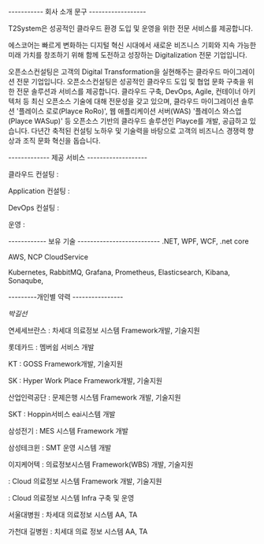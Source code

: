 ----------- 회사 소개 문구 ------------------

T2System은 성공적인 클라우드 환경 도입 및 운영을 위한 전문 서비스를 제공합니다. 


에스코어는 빠르게 변화하는 디지털 혁신 시대에서 새로운 비즈니스 기회와 지속 가능한
미래 가치를 창조하기 위해 함께 도전하고 성장하는 Digitalization 전문 기업입니다.



오픈소스컨설팅은 고객의 Digital Transformation을 실현해주는 클라우드 마이그레이션 전문 기업입니다.
오픈소스컨설팅은 성공적인 클라우드 도입 및 협업 문화 구축을 위한 전문 솔루션과 서비스를 제공합니다.
클라우드 구축, DevOps, Agile, 컨테이너 아키텍처 등 최신 오픈소스 기술에 대해 전문성을 갖고 있으며,
클라우드 마이그레이션 솔루션 '플레이스 로로(Playce RoRo)', 웹 애플리케이션 서버(WAS) '플레이스 와스업(Playce WASup)' 등
오픈소스 기반의 클라우드 솔루션인 Playce를 개발, 공급하고 있습니다.
다년간 축적된 컨설팅 노하우 및 기술력을 바탕으로 고객의 비즈니스 경쟁력 향상과 조직 문화 혁신을 돕습니다.

------------- 제공 서비스 -------------------

클라우드 컨설팅 : 

Application 컨설팅 :

DevOps 컨설팅 :

운영 :

------------ 보유 기술 --------------------------
.NET, WPF, WCF, .net core

AWS, NCP CloudService 

Kubernetes, RabbitMQ, Grafana, Prometheus, Elasticsearch, Kibana, Sonaqube, 



---------개인별 약력 ----------------

*박길선*

연세세브란스 : 차세대 의료정보 시스템 Framework개발, 기술지원

롯데카드 : 멤버쉽 서비스 개발 

KT : GOSS Framework개발, 기술지원

SK : Hyper Work Place Framework개발, 기술지원

산업인력공단 : 문제은행 시스템 Framework 개발, 기술지원

SKT : Hoppin서비스 eai시스템 개발

삼성전기 :  MES 시스템 Framework 개발

삼성테크윈 : SMT 운영 시스템 개발 

이지케어텍 :  의료정보시스템 Framework(WBS) 개발, 기술지원

: Cloud 의료정보 시스템 Framework 개발, 기술지원 

: Cloud 의료정보 시스템 Infra 구축 및 운영  

서울대병원 : 차세대 의료정보 시스템  AA, TA

가천대 길병원 : 치세대 의료 정보 시스템 AA, TA
